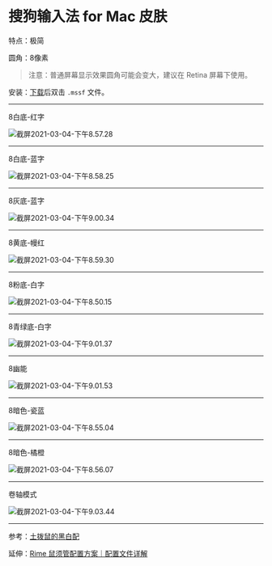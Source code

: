 # 搜狗输入法 for Mac 皮肤

特点：极简

圆角：8像素

> 注意：普通屏幕显示效果圆角可能会变大，建议在 Retina 屏幕下使用。

安装：[下载](https://github.com/liuour/sogou/archive/main.zip)后双击 `.mssf` 文件。

---

8白底-红字

![截屏2021-03-04-下午8.57.28](https://tvax3.sinaimg.cn/large/008eZBHKgy1go865hoia6j31ao04aq35.jpg)

---

8白底-蓝字

![截屏2021-03-04-下午8.58.25](https://tva2.sinaimg.cn/large/008eZBHKgy1go866mi07jj31ao04ajrl.jpg)

---

8灰底-蓝字

![截屏2021-03-04-下午9.00.34](https://tvax1.sinaimg.cn/large/008eZBHKgy1go868nnk6xj31ao04adg2.jpg)

---

8黄底-幔红

![截屏2021-03-04-下午8.59.30](https://tva1.sinaimg.cn/large/008eZBHKgy1go867lkm1aj31ao04awep.jpg)

---

8粉底-白字

![截屏2021-03-04-下午8.50.15](https://tva3.sinaimg.cn/large/008eZBHKgy1go861o8w2aj31ao04a0sy.jpg)

---

8青绿底-白字

![截屏2021-03-04-下午9.01.37](https://tva4.sinaimg.cn/large/008eZBHKgy1go86a6rxjgj31ao04a3yq.jpg)

---

8幽能

![截屏2021-03-04-下午9.01.53](https://tva2.sinaimg.cn/large/008eZBHKgy1go86aogrqrj31ao04a74i.jpg)

---

8暗色-瓷蓝

![截屏2021-03-04-下午8.55.04](https://tva1.sinaimg.cn/large/008eZBHKgy1go862xioxej31ao04a0sy.jpg)

---

8暗色-橘橙

![截屏2021-03-04-下午8.56.07](https://tvax1.sinaimg.cn/large/008eZBHKgy1go864e3sqsj31ao04a3yq.jpg)

---

卷轴模式

![截屏2021-03-04-下午9.03.44](https://tvax2.sinaimg.cn/large/008eZBHKgy1go86fhm8bhj31fc0jgjus.jpg)

---

参考：[土拨鼠的黑白配](https://pinyin.sogou.com/skins/detail/view/info/506543)

延伸：[Rime 鼠须管配置方案｜配置文件详解](https://github.com/liuour/rime)

